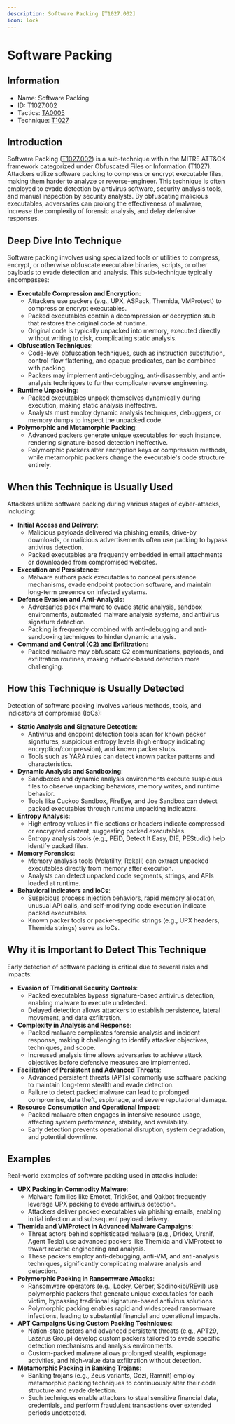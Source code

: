 ```yaml
---
description: Software Packing [T1027.002]
icon: lock
---
```


# Software Packing

## Information

* Name: Software Packing
* ID: T1027.002
* Tactics: [TA0005](../)
* Technique: [T1027](./)

## Introduction

Software Packing ([T1027.002](https://attack.mitre.org/techniques/T1027/002/)) is a sub-technique within the MITRE ATT\&CK framework categorized under Obfuscated Files or Information (T1027). Attackers utilize software packing to compress or encrypt executable files, making them harder to analyze or reverse-engineer. This technique is often employed to evade detection by antivirus software, security analysis tools, and manual inspection by security analysts. By obfuscating malicious executables, adversaries can prolong the effectiveness of malware, increase the complexity of forensic analysis, and delay defensive responses.

## Deep Dive Into Technique

Software packing involves using specialized tools or utilities to compress, encrypt, or otherwise obfuscate executable binaries, scripts, or other payloads to evade detection and analysis. This sub-technique typically encompasses:

* **Executable Compression and Encryption**:
  * Attackers use packers (e.g., UPX, ASPack, Themida, VMProtect) to compress or encrypt executables.
  * Packed executables contain a decompression or decryption stub that restores the original code at runtime.
  * Original code is typically unpacked into memory, executed directly without writing to disk, complicating static analysis.
* **Obfuscation Techniques**:
  * Code-level obfuscation techniques, such as instruction substitution, control-flow flattening, and opaque predicates, can be combined with packing.
  * Packers may implement anti-debugging, anti-disassembly, and anti-analysis techniques to further complicate reverse engineering.
* **Runtime Unpacking**:
  * Packed executables unpack themselves dynamically during execution, making static analysis ineffective.
  * Analysts must employ dynamic analysis techniques, debuggers, or memory dumps to inspect the unpacked code.
* **Polymorphic and Metamorphic Packing**:
  * Advanced packers generate unique executables for each instance, rendering signature-based detection ineffective.
  * Polymorphic packers alter encryption keys or compression methods, while metamorphic packers change the executable's code structure entirely.

## When this Technique is Usually Used

Attackers utilize software packing during various stages of cyber-attacks, including:

* **Initial Access and Delivery**:
  * Malicious payloads delivered via phishing emails, drive-by downloads, or malicious advertisements often use packing to bypass antivirus detection.
  * Packed executables are frequently embedded in email attachments or downloaded from compromised websites.
* **Execution and Persistence**:
  * Malware authors pack executables to conceal persistence mechanisms, evade endpoint protection software, and maintain long-term presence on infected systems.
* **Defense Evasion and Anti-Analysis**:
  * Adversaries pack malware to evade static analysis, sandbox environments, automated malware analysis systems, and antivirus signature detection.
  * Packing is frequently combined with anti-debugging and anti-sandboxing techniques to hinder dynamic analysis.
* **Command and Control (C2) and Exfiltration**:
  * Packed malware may obfuscate C2 communications, payloads, and exfiltration routines, making network-based detection more challenging.

## How this Technique is Usually Detected

Detection of software packing involves various methods, tools, and indicators of compromise (IoCs):

* **Static Analysis and Signature Detection**:
  * Antivirus and endpoint detection tools scan for known packer signatures, suspicious entropy levels (high entropy indicating encryption/compression), and known packer stubs.
  * Tools such as YARA rules can detect known packer patterns and characteristics.
* **Dynamic Analysis and Sandboxing**:
  * Sandboxes and dynamic analysis environments execute suspicious files to observe unpacking behaviors, memory writes, and runtime behavior.
  * Tools like Cuckoo Sandbox, FireEye, and Joe Sandbox can detect packed executables through runtime unpacking indicators.
* **Entropy Analysis**:
  * High entropy values in file sections or headers indicate compressed or encrypted content, suggesting packed executables.
  * Entropy analysis tools (e.g., PEiD, Detect It Easy, DIE, PEStudio) help identify packed files.
* **Memory Forensics**:
  * Memory analysis tools (Volatility, Rekall) can extract unpacked executables directly from memory after execution.
  * Analysts can detect unpacked code segments, strings, and APIs loaded at runtime.
* **Behavioral Indicators and IoCs**:
  * Suspicious process injection behaviors, rapid memory allocation, unusual API calls, and self-modifying code execution indicate packed executables.
  * Known packer tools or packer-specific strings (e.g., UPX headers, Themida strings) serve as IoCs.

## Why it is Important to Detect This Technique

Early detection of software packing is critical due to several risks and impacts:

* **Evasion of Traditional Security Controls**:
  * Packed executables bypass signature-based antivirus detection, enabling malware to execute undetected.
  * Delayed detection allows attackers to establish persistence, lateral movement, and data exfiltration.
* **Complexity in Analysis and Response**:
  * Packed malware complicates forensic analysis and incident response, making it challenging to identify attacker objectives, techniques, and scope.
  * Increased analysis time allows adversaries to achieve attack objectives before defensive measures are implemented.
* **Facilitation of Persistent and Advanced Threats**:
  * Advanced persistent threats (APTs) commonly use software packing to maintain long-term stealth and evade detection.
  * Failure to detect packed malware can lead to prolonged compromise, data theft, espionage, and severe reputational damage.
* **Resource Consumption and Operational Impact**:
  * Packed malware often engages in intensive resource usage, affecting system performance, stability, and availability.
  * Early detection prevents operational disruption, system degradation, and potential downtime.

## Examples

Real-world examples of software packing used in attacks include:

* **UPX Packing in Commodity Malware**:
  * Malware families like Emotet, TrickBot, and Qakbot frequently leverage UPX packing to evade antivirus detection.
  * Attackers deliver packed executables via phishing emails, enabling initial infection and subsequent payload delivery.
* **Themida and VMProtect in Advanced Malware Campaigns**:
  * Threat actors behind sophisticated malware (e.g., Dridex, Ursnif, Agent Tesla) use advanced packers like Themida and VMProtect to thwart reverse engineering and analysis.
  * These packers employ anti-debugging, anti-VM, and anti-analysis techniques, significantly complicating malware analysis and detection.
* **Polymorphic Packing in Ransomware Attacks**:
  * Ransomware operators (e.g., Locky, Cerber, Sodinokibi/REvil) use polymorphic packers that generate unique executables for each victim, bypassing traditional signature-based antivirus solutions.
  * Polymorphic packing enables rapid and widespread ransomware infections, leading to substantial financial and operational impacts.
* **APT Campaigns Using Custom Packing Techniques**:
  * Nation-state actors and advanced persistent threats (e.g., APT29, Lazarus Group) develop custom packers tailored to evade specific detection mechanisms and analysis environments.
  * Custom-packed malware allows prolonged stealth, espionage activities, and high-value data exfiltration without detection.
* **Metamorphic Packing in Banking Trojans**:
  * Banking trojans (e.g., Zeus variants, Gozi, Ramnit) employ metamorphic packing techniques to continuously alter their code structure and evade detection.
  * Such techniques enable attackers to steal sensitive financial data, credentials, and perform fraudulent transactions over extended periods undetected.
